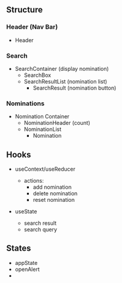## Structure

### Header (Nav Bar)
- Header

### Search
- SearchContainer (display nomination)
  - SearchBox
  - SearchResultList (nomination list)
    - SearchResult (nomination button)

### Nominations
- Nomination Container
  - NominationHeader (count)
  - NominationList
    - Nomination

## Hooks
- useContext/useReducer
  - actions: 
    * add nomination
    * delete nomination
    * reset nomination

- useState
  - search result
  - search query
## States
- appState
- openAlert
- 